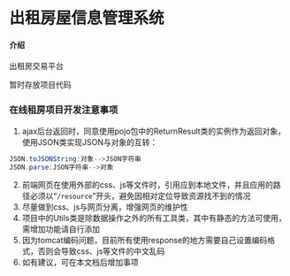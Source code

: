 # 出租房屋信息管理系统

#### 介绍
出租房交易平台

暂时存放项目代码

### 在线租房项目开发注意事项
1. ajax后台返回时，同意使用pojo包中的ReturnResult类的实例作为返回对象，使用JSON类实现JSON与对象的互转：
```java
JSON.toJSONString:对象-->JSON字符串
JSON.parse:JSON字符串-->对象
```
2. 前端网页在使用外部的css、js等文件时，引用应到本地文件，并且应用的路径必须以“`/resource`”开头，避免因相对定位导致资源找不到的情况
3. 尽量做到css、js与网页分离，增强网页的维护性
4. 项目中的Utils类是除数据操作之外的所有工具类，其中有静态的方法可使用，需增加功能请自行添加
5. 因为tomcat编码问题，目前所有使用response的地方需要自己设置编码格式，否则会导致css、js等文件的中文乱码
6. 如有建议，可在本文档后增加事项
